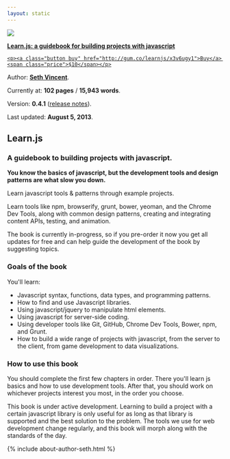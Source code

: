 ```yaml
---
layout: static
---
```

<div id="book">
  <a href="http://gum.co/learnjs/x3v6ugy1">
    <img src="{{ site.baseurl }}/img/learnjs.jpg" />
    <p><strong>Learn.js: a guidebook for building projects with javascript</strong></p>

    <p><a class="button buy" href="http://gum.co/learnjs/x3v6ugy1">Buy</a> <span class="price">$10</span></p>
  </a>
  <div id="meta">
    <p>Author: <b><a href="http://sethvincent.com" target="_blank">Seth Vincent</a></b>.</p>
    <p>Currently at: <b>102 pages</b> / <b>15,943 words</b>.</p>
    <p>Version: <b>0.4.1</b> (<a href="http://learnjs.io/releases/v0.4.1">release notes</a>).</p>
    <p>Last updated: <b>August 5, 2013</b>.</p>
  </div>
</div>

## Learn.js
### A guidebook to building projects with javascript.

**You know the basics of javascript, but the development tools and design patterns are what slow you down.**

Learn javascript tools & patterns through example projects.

Learn tools like npm, browserify, grunt, bower, yeoman, and the Chrome Dev Tools, along with common design patterns, creating and integrating content APIs, testing, and animation.

The book is currently in-progress, so if you pre-order it now you get all updates for free and can help guide the development of the book by suggesting topics.

### Goals of the book
You'll learn:  
- Javascript syntax, functions, data types, and programming patterns.
- How to find and use Javascript libraries.
- Using javascript/jquery to manipulate html elements.
- Using javascript for server-side coding.
- Using developer tools like Git, GitHub, Chrome Dev Tools, Bower, npm, and Grunt.
- How to build a wide range of projects with javascript, from the server to the client, from game development to data visualizations.


### How to use this book
You should complete the first few chapters in order. There you'll learn js basics and how to use development tools. After that, you should work on whichever projects interest you most, in the order you choose.

This book is under active development. Learning to build a project with a certain javascript library is only useful for as long as that library is supported and the best solution to the problem. The tools we use for web development change regularly, and this book will morph along with the standards of the day.

{% include about-author-seth.html %}
